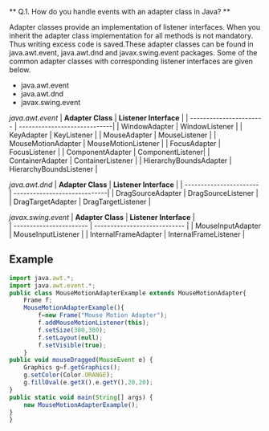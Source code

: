 ** Q.1. How do you handle events with an adapter class in Java? ** 

Adapter classes provide an implementation of listener interfaces. When you inherit the adapter class implementation for all methods is not mandatory. Thus writing excess code is saved.These adapter classes can be found in java.awt.event, java.awt.dnd and javax.swing.event packages. Some of the common adapter classes with corresponding listener interfaces are given below.
* java.awt.event
* java.awt.dnd
* javax.swing.event

*java.awt.event* 
| **Adapter Class** | **Listener Interface** |
| ----------------------- | -----------------------------|
| WindowAdapter | WindowListener |
| KeyAdapter | KeyListener |
| MouseAdapter | MouseListener |
| MouseMotionAdapter | MouseMotionListener |
| FocusAdapter | FocusListener |
| ComponentAdapter | ComponentListener|
| ContainerAdapter | ContainerListener |
| HierarchyBoundsAdapter | HierarchyBoundsListener |

*java.awt.dnd*
| **Adapter Class** | **Listener Interface** |
| ----------------------- | -----------------------------|
| DragSourceAdapter | DragSourceListener |
| DragTargetAdapter | DragTargetListener |

*javax.swing.event*
| **Adapter Class** | **Listener Interface** |  
| ----------------------- | ---------------------------- |
| MouseInputAdapter | MouseInputListener |
| InternalFrameAdapter | InternalFrameListener |

## Example
``` javascript
import java.awt.*;  
import java.awt.event.*;  
public class MouseMotionAdapterExample extends MouseMotionAdapter{  
    Frame f;  
    MouseMotionAdapterExample(){  
        f=new Frame("Mouse Motion Adapter"); 
        f.addMouseMotionListener(this);  
        f.setSize(300,300);  
        f.setLayout(null);  
        f.setVisible(true);  
    }  
public void mouseDragged(MouseEvent e) {  
    Graphics g=f.getGraphics();  
    g.setColor(Color.ORANGE);  
    g.fillOval(e.getX(),e.getY(),20,20);  
}  
public static void main(String[] args) {  
    new MouseMotionAdapterExample();  
}  
}
```
 
 

